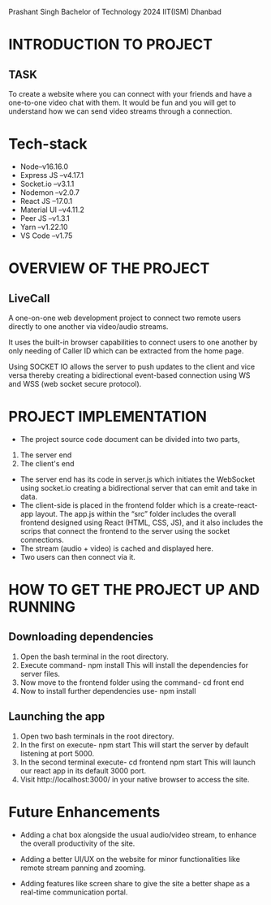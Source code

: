 Prashant Singh
Bachelor of Technology 2024
IIT(ISM) Dhanbad 

# INTRODUCTION TO PROJECT 

## TASK
To create a website where you can connect with your friends and have a one-to-one video chat with them. It would be fun and you will get to understand how we can send video streams through a connection.
  
# Tech-stack

-	Node–v16.16.0
-	Express JS –v4.17.1
-	Socket.io –v3.1.1
-	Nodemon –v2.0.7
-	React JS –17.0.1
-	Material UI –v4.11.2
-	Peer JS –v1.3.1
-	Yarn –v1.22.10
-	VS Code –v1.75

# OVERVIEW OF THE PROJECT

## LiveCall
A one-on-one web development project to connect two remote users directly to one another via video/audio streams.

It uses the built-in browser capabilities to connect users to one another by only needing of Caller ID which can be extracted from the home page.

Using SOCKET IO allows the server to push updates to the client and vice versa thereby creating a bidirectional event-based connection using WS and WSS (web socket secure protocol).


# PROJECT IMPLEMENTATION


- The project source code document can be divided into two parts, 
1. The server end
2. The client's end

- The server end has its code in server.js which initiates the WebSocket using socket.io creating a bidirectional server that can emit and take in data.
- The client-side is placed in the frontend folder which is a create-react-app layout. The app.js within the “src” folder includes the overall frontend designed using React (HTML, CSS, JS), and it also includes the scrips that connect the frontend to the server using the socket connections.
- The stream (audio + video) is cached and displayed here.
- Two users can then connect via it.


# HOW TO GET THE PROJECT UP AND RUNNING

## Downloading dependencies

1. Open the bash terminal in the root directory.
2. Execute command-
        npm install
This will install the dependencies for server files.
3. Now move to the frontend folder using the command-
        cd front end
4. Now to install further dependencies use-
        npm install 

## Launching the app

1. Open two bash terminals in the root directory.
2. In the first on execute-
             npm start
This will start the server by default listening at port 5000.
3. In the second terminal execute-
             cd frontend
             npm start
This will launch our react app in its default 3000 port.
4. Visit  http://localhost:3000/ in your native browser to access the site.


# Future Enhancements

- Adding a chat box alongside the usual audio/video stream, to enhance the overall productivity of the site.

- Adding a better UI/UX on the website for minor functionalities like remote stream panning and zooming.

- Adding features like screen share to give the site a better shape as a real-time communication portal.

           
